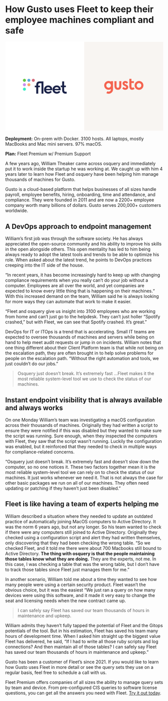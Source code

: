 # How Gusto uses Fleet to keep their employee machines compliant and safe

![Two people talking about Fleet](../website/assets/images/articles/case-study-fleet-and-gusto-800x450@2x.png)

**Deployment:** On-prem with Docker. 3100 hosts. All laptops, mostly MacBooks and Mac mini servers. 97% macOS.

**Plan:** Fleet Premium w/ Premium Support

A few years ago, William Theaker came across osquery and immediately put it to work inside the startup he was working at. We caught up with him 4 years later to learn how Fleet and osquery have been helping him manage thousands of machines for Gusto.

Gusto is a cloud-based platform that helps businesses of all sizes handle payroll, employee benefits, hiring, onboarding, time and attendance, and compliance. They were founded in 2011 and are now a 2200+ employee company worth many billions of dollars. Gusto serves 200,000+ customers worldwide.

## A DevOps approach to endpoint management

William’s first job was through the software society. He has always appreciated the open-source community and his ability to improve his skills in the open alongside others. This open mentality has led to him being always ready to adopt the latest tools and trends to be able to optimize his role. When asked about the latest trend, he points to DevOps practices creeping into the IT side of the house.

“In recent years, it has become increasingly hard to keep up with changing compliance requirements when you really can’t do your job without a computer. Employees are all over the world, and yet companies are expected to know every little thing that is happening on their machines.“ With this increased demand on the team, William said he is always looking for more ways they can automate that work to make it easier. 

“Fleet and osquery give us insight into 3100 employees who are working from home and can’t just go to the helpdesk. They can’t just holler “Spotify crashed,” but with Fleet, we can see that Spotify crashed. It’s great.”

DevOps for IT or ITOps is a trend that is accelerating. Small IT teams are expected to oversee thousands of machines and servers while being on hand to help meet audit requests or jump in on incidents. William notes that one thing different about their Client Platform team is that while not being on the escalation path, they are often brought in to help solve problems for people on the escalation path. “Without the right automation and tools, we just couldn’t do our jobs.”

<blockquote purpose="quote">Osquery just doesn’t break. It’s extremely fast …Fleet makes it the most reliable system-level tool we use to check the status of our machines.</blockquote>

## Instant endpoint visibility that is always available and always works

On one Monday William’s team was investigating a macOS configuration across their thousands of machines. Originally they had written a script to ensure they were notified if this was disabled but they wanted to make sure the script was running. Sure enough, when they inspected the computers with Fleet, they saw that the script wasn’t running. Luckily the configuration was enabled, but it reinforced that they needed to check in multiple ways for compliance-related concerns. 

“Osquery just doesn’t break. It’s extremely fast and doesn’t slow down the computer, so no one notices it. These two factors together mean it is the most reliable system-level tool we can rely on to check the status of our machines. It just works whenever we need it. That is not always the case for other basic packages we run on all of our machines. They often need updating or patching if they haven’t just been disabled.”

## Fleet is like having a team of experts helping me

William described a situation where they needed to update an outdated practice of automatically joining MacOS computers to Active Directory. It was the norm 6 years ago, but not any longer. So his team wanted to check if there were any computers still joined to Active Directory. Originally they checked using a configuration script and alert they had written themselves, only discovering that they had been checking the wrong table. “So we checked Fleet, and it told me there were about 700 Macbooks still bound to Active Directory. **The thing with osquery is that the people maintaining those tables know what they are doing.** They are the experts, not me. In this case, I was checking a table that was the wrong table, but I don’t have to track those tables since Fleet just manages them for me.”

In another scenario, William told me about a time they wanted to see how many people were using a certain security product. Fleet wasn’t the obvious choice, but it was the easiest “We just ran a query on how many devices were using this software, and it made it very easy to change the seat and licensing needs when the new contract came up.

<blockquote purpose="quote">I can safely say Fleet has saved our team thousands of hours in maintenance and upkeep.</blockquote>

William admits they haven’t fully tapped the potential of Fleet and the Gitops potentials of the tool. But in his estimation, Fleet has saved his team many hours of development time. When I asked him straight up the biggest value Fleet has delivered, he said, “If I had to write all those ruby scripts and log connections? And then maintain all of those tables? I can safely say Fleet has saved our team thousands of hours in maintenance and upkeep.”

Gusto has been a customer of Fleet’s since 2021. If you would like to learn how Gusto uses Fleet in more detail or see the query sets they use on a regular basis, feel free to schedule a call with us. 

Fleet Premium offers companies of all sizes the ability to manage query sets by team and device. From pre-configured CIS queries to software license questions, you can get all the answers you need with Fleet. [Try it out today](https://fleetdm.com/try-fleet/register). 

<call-to-action preset="premium-upgrade"></call-to-action>

<meta name="category" value="case studies">
<meta name="authorGitHubUsername" value="jarodreyes">
<meta name="authorFullName" value="Jarod Reyes">
<meta name="publishedOn" value="2023-05-12">
<meta name="articleTitle" value="How Gusto uses Fleet to keep their employee machines compliant and safe">
<meta name="articleImageUrl" value="../website/assets/images/articles/case-study-fleet-and-gusto-800x450@2x.png">